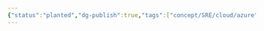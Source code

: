 ```yaml
---
{"status":"planted","dg-publish":true,"tags":["concept/SRE/cloud/azure","review"],"definition":"Azure Monitor OpenTelemetry for .NET describes how to enable and configure OpenTelemetry-based data collection to power the experiences within Azure Monitor Application Insights.","ms-learn-url":"(https://learn.microsoft.com/en-us/azure/azure-monitor/app/opentelemetry-enable?tabs=aspnetcore)","creation_date":"2024-05-02 18:40","permalink":"/concepts/azure-monitor-open-telemetry/","dgPassFrontmatter":true}
---
```


